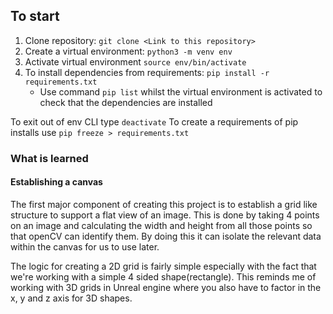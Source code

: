 ## To start

1. Clone repository: `git clone <Link to this repository>`
2. Create a virtual environment: `python3 -m venv env`
3. Activate virtual environment `source env/bin/activate`
4. To install dependencies from requirements: `pip install -r requirements.txt`
   - Use command `pip list` whilst the virtual environment is activated to check that the dependencies are installed

To exit out of env CLI type `deactivate`
To create a requirements of pip installs use `pip freeze > requirements.txt`

### What is learned

#### Establishing a canvas

The first major component of creating this project is to establish a grid like structure to support a flat view of an image. This
is done by taking 4 points on an image and calculating the width and height from all those points so that openCV can identify them.
By doing this it can isolate the relevant data within the canvas for us to use later.

The logic for creating a 2D grid is fairly simple especially with the fact that we're working with a simple 4 sided shape(rectangle). This reminds me of working with 3D grids in Unreal engine where you also have to factor in the x, y and z axis for 3D shapes.
